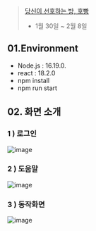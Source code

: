 > [당신이 선호하는 방, 호빵](http://hobbang.shop)
> - 1월 30일 ~ 2월 8일

## 01.Environment
- Node.js : 16.19.0.
- react : 18.2.0
- npm install 
- npm run start 

## 02. 화면 소개
### 1 ) 로그인
![image](https://user-images.githubusercontent.com/46401358/217609488-e7a38ad8-3c9c-47ab-bb16-ca3e1a2508d4.png)

### 2 ) 도움말
![image](https://user-images.githubusercontent.com/46401358/217609663-d2dced49-b8e3-4796-b8a5-b211fa41893d.png)

### 3 ) 동작화면 

![image](https://user-images.githubusercontent.com/46401358/217609741-8591b8dc-82f2-4a85-82b7-adb22c8bed2e.png)
